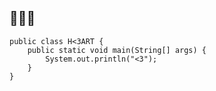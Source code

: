 ## :blue_heart::yellow_heart::green_heart:

```
public class H<3ART { 
    public static void main(String[] args) {
        System.out.println("<3");
    }
}
```
